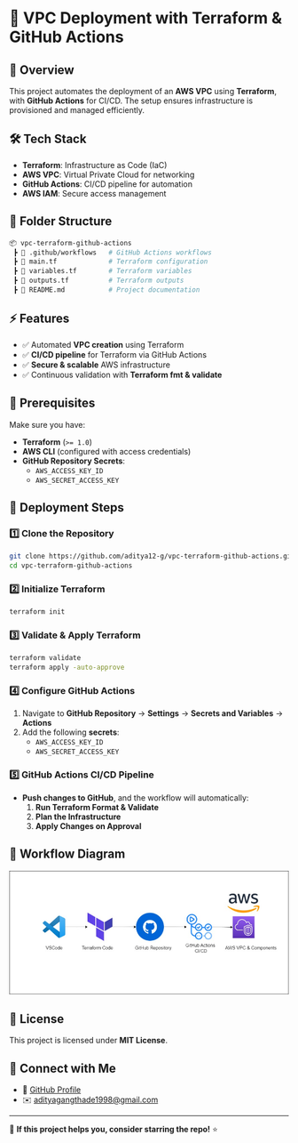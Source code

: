 
# 🚀 VPC Deployment with Terraform & GitHub Actions

## 📌 Overview
This project automates the deployment of an **AWS VPC** using **Terraform**, with **GitHub Actions** for CI/CD. The setup ensures infrastructure is provisioned and managed efficiently.

## 🛠️ Tech Stack
- **Terraform**: Infrastructure as Code (IaC)
- **AWS VPC**: Virtual Private Cloud for networking
- **GitHub Actions**: CI/CD pipeline for automation
- **AWS IAM**: Secure access management

## 📂 Folder Structure
```bash
📦 vpc-terraform-github-actions
 ┣ 📂 .github/workflows   # GitHub Actions workflows
 ┣ 📜 main.tf             # Terraform configuration
 ┣ 📜 variables.tf        # Terraform variables
 ┣ 📜 outputs.tf          # Terraform outputs
 ┣ 📜 README.md           # Project documentation
```

## ⚡ Features
- ✅ Automated **VPC creation** using Terraform
- ✅ **CI/CD pipeline** for Terraform via GitHub Actions
- ✅ **Secure & scalable** AWS infrastructure
- ✅ Continuous validation with **Terraform fmt & validate**

## 📌 Prerequisites
Make sure you have:
- **Terraform** (`>= 1.0`)
- **AWS CLI** (configured with access credentials)
- **GitHub Repository Secrets**:
  - `AWS_ACCESS_KEY_ID`
  - `AWS_SECRET_ACCESS_KEY`

## 🚀 Deployment Steps

### 1️⃣ Clone the Repository
```bash
git clone https://github.com/aditya12-g/vpc-terraform-github-actions.git
cd vpc-terraform-github-actions
```

### 2️⃣ Initialize Terraform
```bash
terraform init
```

### 3️⃣ Validate & Apply Terraform
```bash
terraform validate
terraform apply -auto-approve
```

### 4️⃣ Configure GitHub Actions
1. Navigate to **GitHub Repository** → **Settings** → **Secrets and Variables** → **Actions**
2. Add the following **secrets**:
   - `AWS_ACCESS_KEY_ID`
   - `AWS_SECRET_ACCESS_KEY`

### 5️⃣ GitHub Actions CI/CD Pipeline
- **Push changes to GitHub**, and the workflow will automatically:
  1. **Run Terraform Format & Validate**
  2. **Plan the Infrastructure**
  3. **Apply Changes on Approval**

## 📸 Workflow Diagram
![image alt](https://github.com/aditya12-g/vpc-terraform-github-actions/blob/6bcec76eb7311dd9949ffa93dfed619cd87f76fd/ci-cd.jpg)



## 📜 License
This project is licensed under **MIT License**.

## 🙌 Connect with Me
- 🔗 [GitHub Profile](https://github.com/aditya12-g)
- ✉️ adityagangthade1998@gmail.com

---
🌟 **If this project helps you, consider starring the repo!** ⭐
